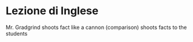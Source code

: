 # Lezione di Inglese

Mr. Gradgrind shoots fact like a cannon (comparison)
shoots facts to the students
<!--stackedit_data:
eyJoaXN0b3J5IjpbLTEwODYzNjk3MTBdfQ==
-->